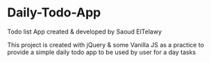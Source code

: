 # Daily-Todo-App
Todo list App created &amp; developed by Saoud ElTelawy 

<p>This project is created with jQuery & some Vanilla JS as a practice to provide a simple daily todo app to be used by user for a day tasks</p>
